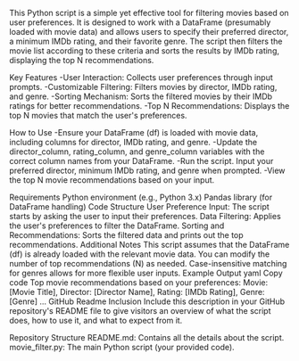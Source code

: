 This Python script is a simple yet effective tool for filtering movies based on user preferences. It is designed to work with a DataFrame (presumably loaded with movie data) and allows users to specify their preferred director, a minimum IMDb rating, and their favorite genre. The script then filters the movie list according to these criteria and sorts the results by IMDb rating, displaying the top N recommendations.

Key Features
-User Interaction: Collects user preferences through input prompts.
-Customizable Filtering: Filters movies by director, IMDb rating, and genre.
-Sorting Mechanism: Sorts the filtered movies by their IMDb ratings for better recommendations.
-Top N Recommendations: Displays the top N movies that match the user's preferences.

How to Use
-Ensure your DataFrame (df) is loaded with movie data, including columns for director, IMDb rating, and genre.
-Update the director_column, rating_column, and genre_column variables with the correct column names from your DataFrame.
-Run the script. Input your preferred director, minimum IMDb rating, and genre when prompted.
-View the top N movie recommendations based on your input.

Requirements
Python environment (e.g., Python 3.x)
Pandas library (for DataFrame handling)
Code Structure
User Preference Input: The script starts by asking the user to input their preferences.
Data Filtering: Applies the user's preferences to filter the DataFrame.
Sorting and Recommendations: Sorts the filtered data and prints out the top recommendations.
Additional Notes
This script assumes that the DataFrame (df) is already loaded with the relevant movie data.
You can modify the number of top recommendations (N) as needed.
Case-insensitive matching for genres allows for more flexible user inputs.
Example Output
yaml
Copy code
Top movie recommendations based on your preferences:
Movie: [Movie Title], Director: [Director Name], Rating: [IMDb Rating], Genre: [Genre]
...
GitHub Readme Inclusion
Include this description in your GitHub repository's README file to give visitors an overview of what the script does, how to use it, and what to expect from it.

Repository Structure
README.md: Contains all the details about the script.
movie_filter.py: The main Python script (your provided code).
